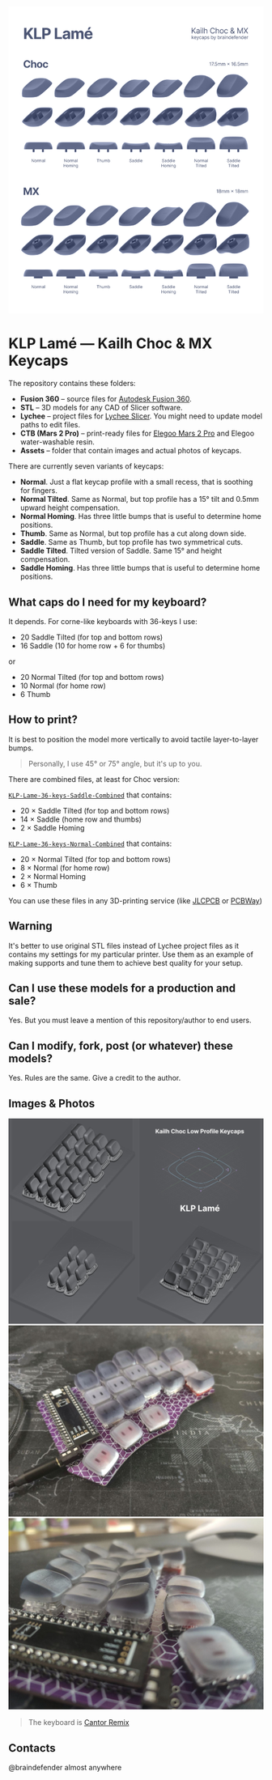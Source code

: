 ![](./Assets/KLP_Lame_Preview_All.jpg)

# KLP Lamé — Kailh Choc & MX Keycaps

The repository contains these folders:

- **Fusion 360** – source files for [Autodesk Fusion 360](https://www.autodesk.com/products/fusion-360/overview).
- **STL** – 3D models for any CAD of Slicer software.
- **Lychee** – project files for [Lychee Slicer](https://mango3d.io/). You might need to update model paths to edit files.
- **CTB (Mars 2 Pro)** – print-ready files for [Elegoo Mars 2 Pro](https://www.elegoo.com/collections/mars-series/products/elegoo-mars-2-pro-mono-lcd-3d-printer) and Elegoo water-washable resin.
- **Assets** – folder that contain images and actual photos of keycaps.

There are currently seven variants of keycaps:

- **Normal**. Just a flat keycap profile with a small recess, that is soothing for fingers.
- **Normal Tilted**. Same as Normal, but top profile has a 15° tilt and 0.5mm upward height compensation.
- **Normal Homing**. Has three little bumps that is useful to determine home positions.
- **Thumb**. Same as Normal, but top profile has a cut along down side.
- **Saddle**. Same as Thumb, but top profile has two symmetrical cuts.
- **Saddle Tilted**. Tilted version of Saddle. Same 15° and height compensation.
- **Saddle Homing**. Has three little bumps that is useful to determine home positions.

## What caps do I need for my keyboard?

It depends. For corne-like keyboards with 36-keys I use:

- 20 Saddle Tilted (for top and bottom rows)
- 16 Saddle (10 for home row + 6 for thumbs)

or

- 20 Normal Tilted (for top and bottom rows)
- 10 Normal (for home row)
- 6 Thumb

## How to print?

It is best to position the model more vertically to avoid tactile layer-to-layer bumps.

> Personally, I use 45° or 75° angle, but it's up to you.

There are combined files, at least for Choc version:

[`KLP-Lame-36-keys-Saddle-Combined`](./STL/Choc/Combined/KLP-Lame-36-keys-Saddle-Combined.stl) that contains:

- 20 × Saddle Tilted (for top and bottom rows)
- 14 × Saddle (home row and thumbs)
- 2 × Saddle Homing

[`KLP-Lame-36-keys-Normal-Combined`](./STL/Choc/Combined/KLP-Lame-36-keys-Normal-Combined.stl) that contains:

- 20 × Normal Tilted (for top and bottom rows)
- 8 × Normal (for home row)
- 2 × Normal Homing
- 6 × Thumb

You can use these files in any 3D-printing service (like [JLCPCB](https://3d.jlcpcb.com/3d-printing/stereolithography) or [PCBWay](https://www.pcbway.com/rapid-prototyping/3d-printing/))

## Warning

It's better to use original STL files instead of Lychee project files as it contains my settings for my particular printer. Use them as an example of making supports and tune them to achieve best quality for your setup.

## Can I use these models for a production and sale?

Yes. But you must leave a mention of this repository/author to end users.

## Can I modify, fork, post (or whatever) these models?

Yes. Rules are the same. Give a credit to the author.

## Images & Photos

![](./Assets/KLP-Lame-Lychee-Preview.jpg)
![](./Assets/KLP-Lame-Cantor-Preview.jpg)
![](./Assets/KLP-Lame-Cantor-Preview-Side.jpg)

> The keyboard is [Cantor Remix](https://github.com/nilokr/cantor-remix)

## Contacts

@braindefender almost anywhere
